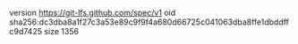 version https://git-lfs.github.com/spec/v1
oid sha256:dc3dba8a1f27c3a53e89c9f9f4a680d66725c041063dba8ffe1dbddffc9d7425
size 1356
